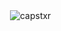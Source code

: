 <p>&nbsp;<img align="center" src[="https://github-readme-stats.vercel.app/api?username=capstxr&show_icons=true&locale=en](https://camo.githubusercontent.com/1980c651d50141f9612eba2fe8e920d219e28b7c6f7fad928a60bcddfb86ee64/68747470733a2f2f6769746875622d726561646d652d73746174732e76657263656c2e6170702f6170693f757365726e616d653d616e7572616768617a72612673686f775f69636f6e733d7472756526686964653d636f6e74726962732c7072732663616368655f7365636f6e64733d3836343030267468656d653d6461726b)" alt="capstxr" /></p>
